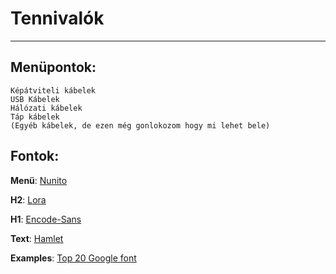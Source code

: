 # Tennivalók
<!-- blank line -->
----
<!-- blank line -->
## Menüpontok:
    Képátviteli kábelek
    USB Kábelek
    Hálózati kábelek
    Táp kábelek
    (Egyéb kábelek, de ezen még gonlokozom hogy mi lehet bele)

## Fontok:

**Menü**:     [Nunito][nunito-font]

**H2**:       [Lora]

**H1**:       [Encode-Sans][encoce-sans]

**Text**:     [Hamlet]

**Examples**: [Top 20 Google font][google-top20font]

[nunito-font]:https://fonts.google.com/specimen/Nunito#standard-styles
[lora]:https://fonts.google.com/specimen/Lora
[encoce-sans]:https://fonts.google.com/specimen/Encode+Sans
[Hamlet]:https://fonts.google.com/specimen/Hahmlet
[google-top20font]:https://www.awwwards.com/20-best-web-fonts-from-google-web-fonts-and-font-face.html